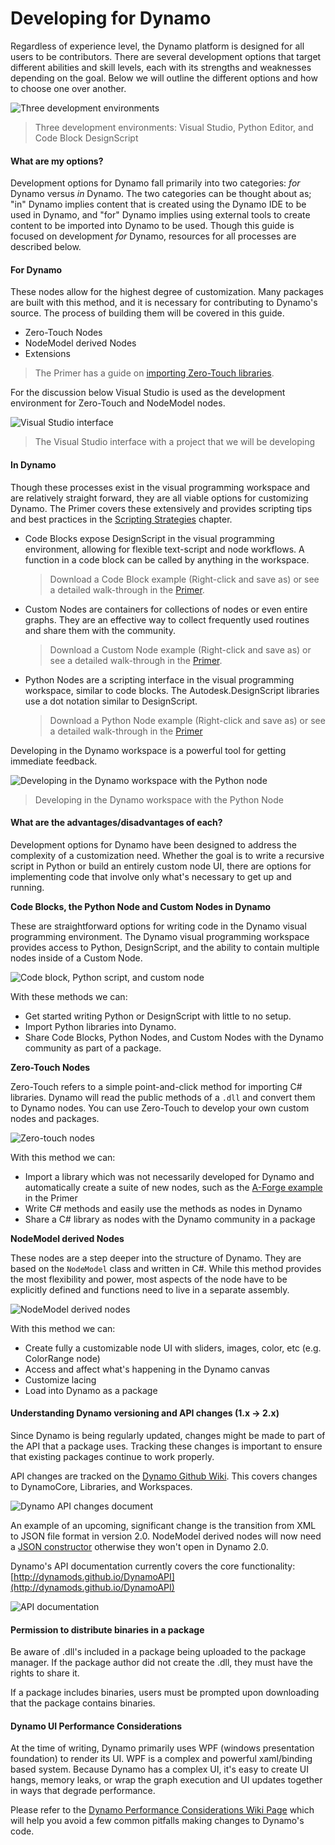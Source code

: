 # Developing for Dynamo

Regardless of experience level, the Dynamo platform is designed for all users to be contributors. There are several development options that target different abilities and skill levels, each with its strengths and weaknesses depending on the goal. Below we will outline the different options and how to choose one over another.

![Three development environments](images/developing-for-dynamo.png)

> Three development environments: Visual Studio, Python Editor, and Code Block DesignScript

#### What are my options? <a href="#what-are-my-options" id="what-are-my-options"></a>

Development options for Dynamo fall primarily into two categories: _for_ Dynamo versus _in_ Dynamo. The two categories can be thought about as; "in" Dynamo implies content that is created using the Dynamo IDE to be used in Dynamo, and "for" Dynamo implies using external tools to create content to be imported into Dynamo to be used. Though this guide is focused on development _for_ Dynamo, resources for all processes are described below.

#### For Dynamo <a href="#for-dynamo" id="for-dynamo"></a>

These nodes allow for the highest degree of customization. Many packages are built with this method, and it is necessary for contributing to Dynamo's source. The process of building them will be covered in this guide.

* Zero-Touch Nodes
* NodeModel derived Nodes
* Extensions

> The Primer has a guide on [importing Zero-Touch libraries](https://primer2.dynamobim.org/6\_custom\_nodes\_and\_packages/6-2\_packages/5-zero-touch).

For the discussion below Visual Studio is used as the development environment for Zero-Touch and NodeModel nodes.

![Visual Studio interface](images/vs-devenv.jpg)

> The Visual Studio interface with a project that we will be developing

#### In Dynamo <a href="#in-dynamo" id="in-dynamo"></a>

Though these processes exist in the visual programming workspace and are relatively straight forward, they are all viable options for customizing Dynamo. The Primer covers these extensively and provides scripting tips and best practices in the [Scripting Strategies](../../9\_best\_practices/2-scripting-strategies.md) chapter.

*   Code Blocks expose DesignScript in the visual programming environment, allowing for flexible text-script and node workflows. A function in a code block can be called by anything in the workspace.

    > Download a Code Block example (Right-click and save as) or see a detailed walk-through in the [Primer](https://primer.dynamobim.org/07\_Code-Block/7-1\_what-is-a-code-block.html).
*   Custom Nodes are containers for collections of nodes or even entire graphs. They are an effective way to collect frequently used routines and share them with the community.

    > Download a Custom Node example (Right-click and save as) or see a detailed walk-through in the [Primer](https://primer.dynamobim.org/10\_Custom-Nodes/10-1\_Introduction.html).
*   Python Nodes are a scripting interface in the visual programming workspace, similar to code blocks. The Autodesk.DesignScript libraries use a dot notation similar to DesignScript.

    > Download a Python Node example (Right-click and save as) or see a detailed walk-through in the [Primer](https://primer.dynamobim.org/10\_Custom-Nodes/10-4\_Python.html)

Developing in the Dynamo workspace is a powerful tool for getting immediate feedback.

![Developing in the Dynamo workspace with the Python node](images/python-example.jpg)

> Developing in the Dynamo workspace with the Python Node

#### What are the advantages/disadvantages of each? <a href="#what-are-the-advantagesdisadvantages-of-each" id="what-are-the-advantagesdisadvantages-of-each"></a>

Development options for Dynamo have been designed to address the complexity of a customization need. Whether the goal is to write a recursive script in Python or build an entirely custom node UI, there are options for implementing code that involve only what's necessary to get up and running.

**Code Blocks, the Python Node and Custom Nodes in Dynamo**

These are straightforward options for writing code in the Dynamo visual programming environment. The Dynamo visual programming workspace provides access to Python, DesignScript, and the ability to contain multiple nodes inside of a Custom Node.

![Code block, Python script, and custom  node](images/Development-Icons.png)

With these methods we can:

* Get started writing Python or DesignScript with little to no setup.
* Import Python libraries into Dynamo.
* Share Code Blocks, Python Nodes, and Custom Nodes with the Dynamo community as part of a package.

**Zero-Touch Nodes**

Zero-Touch refers to a simple point-and-click method for importing C# libraries. Dynamo will read the public methods of a `.dll` and convert them to Dynamo nodes. You can use Zero-Touch to develop your own custom nodes and packages.

![Zero-touch nodes](images/ZTImport.png)

With this method we can:

* Import a library which was not necessarily developed for Dynamo and automatically create a suite of new nodes, such as the [A-Forge example](../../6\_custom\_nodes\_and\_packages/6-2\_packages/5-zero-touch.md#case-study-importing-aforge) in the Primer
* Write C# methods and easily use the methods as nodes in Dynamo
* Share a C# library as nodes with the Dynamo community in a package

**NodeModel derived Nodes**

These nodes are a step deeper into the structure of Dynamo. They are based on the `NodeModel` class and written in C#. While this method provides the most flexibility and power, most aspects of the node have to be explicitly defined and functions need to live in a separate assembly.

![NodeModel derived nodes](images/Development-Icons-NodeModel.png)

With this method we can:

* Create fully a customizable node UI with sliders, images, color, etc (e.g. ColorRange node)
* Access and affect what's happening in the Dynamo canvas
* Customize lacing
* Load into Dynamo as a package

#### Understanding Dynamo versioning and API changes (1.x → 2.x) <a href="#understanding-dynamo-versioning-and-api-changes-1x-2x" id="understanding-dynamo-versioning-and-api-changes-1x-2x"></a>

Since Dynamo is being regularly updated, changes might be made to part of the API that a package uses. Tracking these changes is important to ensure that existing packages continue to work properly.

API changes are tracked on the [Dynamo Github Wiki](https://github.com/DynamoDS/Dynamo/wiki/API-Changes). This covers changes to DynamoCore, Libraries, and Workspaces.

![Dynamo API changes document](images/api-changes.jpg)

An example of an upcoming, significant change is the transition from XML to JSON file format in version 2.0. NodeModel derived nodes will now need a [JSON constructor](https://github.com/DynamoDS/Dynamo/wiki/Write-a-Json-Constructor-for-a-NodeModel-Node) otherwise they won't open in Dynamo 2.0.

Dynamo's API documentation currently covers the core functionality: [http://dynamods.github.io/DynamoAPI](http://dynamods.github.io/DynamoAPI)

![API documentation](images/api-docs.jpg)

#### Permission to distribute binaries in a package <a href="#permission-to-distribute-binaries-in-a-package" id="permission-to-distribute-binaries-in-a-package"></a>

Be aware of .dll's included in a package being uploaded to the package manager. If the package author did not create the .dll, they must have the rights to share it.

If a package includes binaries, users must be prompted upon downloading that the package contains binaries.

#### Dynamo UI Performance Considerations
At the time of writing, Dynamo primarily uses WPF (windows presentation foundation) to render its UI. WPF is a complex and powerful xaml/binding based system. Because Dynamo has a complex UI, it's easy to create UI hangs, memory leaks, or wrap the graph execution and UI updates together in ways that degrade performance.

Please refer to the [Dynamo Performance Considerations Wiki Page](https://github.com/DynamoDS/Dynamo/wiki/Dynamo-UI-Performance) which will help you avoid a few common pitfalls making changes to Dynamo's code.